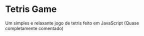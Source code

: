# Tetris Game
Um simples e relaxante jogo de tetris feito em JavaScript (Quase completamente comentado)
